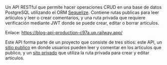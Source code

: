 Un API RESTful que permite hacer operaciones CRUD en una base de datos PostgreSQL utilizando el ORM [Sequelize](https://sequelize.org/). Contiene rutas publicas para 
leer artículos y leer o crear comentarios, y una ruta privada que requiere verificación mediante JWT donde se puede crear, editar o borrar articulos.

Enlace: https://blog-api-production-c97a.up.railway.app/

Este API forma parte de un proyecto que consiste de tres sitios: este API, un [sitio publico](https://github.com/oliverowen2210/blog-public/) en donde usuarios
pueden leer y comentar en los articulos que publico, y un [sito privado](https://github.com/oliverowen2210/blog-public/) que utiliza la ruta privada para crear y editar articulos.
